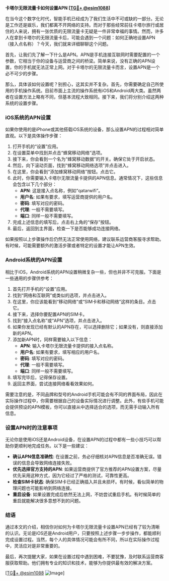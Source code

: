**卡塔尔无限流量卡如何设置APN [[TG💪+ @esim1088](https://t.me/s/esim1088)]**

在当今这个数字化时代，智能手机已经成为了我们生活中不可或缺的一部分。无论是工作还是娱乐，我们都离不开网络的支持。而对于那些经常前往卡塔尔旅行或居住的人来说，拥有一张优质的无限流量卡无疑是一件非常幸福的事情。然而，许多人在拿到卡塔尔的无限流量卡后，可能会遇到一个问题：如何正确地设置APN（接入点名称）？今天，我们就来详细聊聊这个问题。

首先，让我们先了解一下什么是APN。APN是手机连接互联网时需要配置的一个参数，它相当于你的设备与运营商之间的桥梁。简单来说，没有正确的APN设置，你的手机就无法正常上网。对于卡塔尔的无限流量卡而言，设置APN是一个必不可少的步骤。

那么，具体该如何设置呢？别担心，这其实并不复杂。首先，你需要确定自己所使用的手机操作系统。目前市面上主流的操作系统有iOS和Android两大类。虽然两者在设置方法上略有不同，但基本流程大致相同。接下来，我们将分别介绍这两种系统的设置步骤。

### iOS系统的APN设置

如果你使用的是iPhone或其他搭载iOS系统的设备，那么设置APN的过程相对简单直观。以下是具体操作步骤：

1. 打开手机的“设置”应用。
2. 在设置菜单中找到并点击“蜂窝移动网络”选项。
3. 接下来，你会看到一个名为“蜂窝移动数据”的开关。确保它处于开启状态。
4. 然后，向下滚动页面，找到“蜂窝移动网络选项”并点击进入。
5. 在这里，你会看到“添加蜂窝移动网络”按钮。点击它。
6. 此时，你需要输入卡塔尔无限流量卡提供的APN信息。通常情况下，这些信息会包含以下几个部分：
   - **APN**: 这是接入点名称，例如“qatarwifi”。
   - **用户名**: 如果有要求，填写运营商提供的用户名。
   - **密码**: 填写对应的密码。
   - **代理**: 一般不需要填写。
   - **端口**: 同样一般不需要填写。
7. 完成上述信息的填写后，点击右上角的“保存”按钮。
8. 最后，返回到主界面，检查一下是否能够成功连接网络。

如果按照以上步骤操作后仍然无法正常使用网络，建议联系运营商客服寻求帮助。有时候，可能需要额外的激活步骤或者特定的设置才能让APN生效。

### Android系统的APN设置

相比于iOS，Android系统的APN设置稍微复杂一些，但也并非不可克服。下面是一些通用的步骤供参考：

1. 首先打开手机的“设置”应用。
2. 找到“网络和互联网”或类似的选项，并点击进入。
3. 在这里，你应该能看到“移动网络”或“SIM卡和移动网络”这样的条目。点击它。
4. 接下来，选择你要配置APN的SIM卡。
5. 找到“接入点名称”或“APN”选项，并点击进入。
6. 如果你发现已经有默认的APN存在，可以选择删除它；如果没有，则直接添加新的APN。
7. 添加新APN时，同样需要输入以下信息：
   - **APN**: 输入卡塔尔无限流量卡提供的接入点名称。
   - **用户名**: 如果有要求，填写相应的用户名。
   - **密码**: 填写对应的密码。
   - **代理**: 一般不需要填写。
   - **端口**: 同样一般不需要填写。
8. 填写完毕后，记得保存设置。
9. 返回主界面，尝试连接网络看看效果如何。

需要注意的是，不同品牌和型号的Android手机可能会有不同的界面布局，因此在实际操作过程中，你需要根据自己的设备实际情况进行调整。此外，有些手机可能会提供预设的APN模板，你可以直接从中选择适合的选项，而无需手动输入所有信息。

### 设置APN时的注意事项

无论你是使用iOS还是Android设备，在设置APN的过程中都有一些小技巧可以帮助你更顺利地完成任务。以下是一些建议：

- **确认APN信息准确性**: 在设置之前，务必仔细核对APN信息是否准确无误。错误的信息会导致网络连接失败。
- **优先选择官方支持的APN**: 如果运营商提供了官方推荐的APN设置方案，尽量优先采用这种方式，因为它经过了严格的测试，可靠性更高。
- **检查SIM卡状态**: 确保SIM卡已经正确插入并且未损坏。有时候，看似简单的物理问题也可能影响到网络连接。
- **重启设备**: 如果设置完成后依然无法上网，不妨尝试重启手机。有时候简单的重启就能解决很多意想不到的问题。

### 结语

通过本文的介绍，相信你对如何为卡塔尔无限流量卡设置APN已经有了较为清晰的认识。无论是iOS还是Android用户，只要按照上述步骤一步步操作，都能顺利完成设置过程。当然，每个人的具体情况可能会有所不同，所以在实际操作过程中，灵活应对是非常重要的。

最后，再次提醒大家，如果在设置过程中遇到困难，不要犹豫，及时联系运营商客服获取帮助。他们拥有专业的知识和技术，能够为你提供最有效的解决方案。

[[TG💪+ @esim1088](https://t.me/s/esim1088) ![Image](https://i.postimg.cc/4NQfJmqS/Snipaste-2025-05-13-00-14-12.png)]